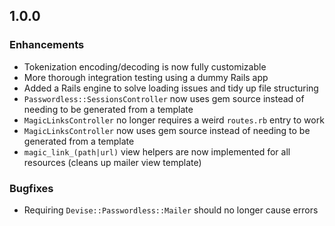 ## 1.0.0

### Enhancements

* Tokenization encoding/decoding is now fully customizable
* More thorough integration testing using a dummy Rails app
* Added a Rails engine to solve loading issues and tidy up file structuring
* `Passwordless::SessionsController` now uses gem source instead of needing to be generated from a template
* `MagicLinksController` no longer requires a weird `routes.rb` entry to work
* `MagicLinksController` now uses gem source instead of needing to be generated from a template
* `magic_link_(path|url)` view helpers are now implemented for all resources (cleans up mailer view template)

### Bugfixes

* Requiring `Devise::Passwordless::Mailer` should no longer cause errors

